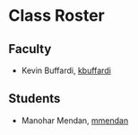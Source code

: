 # Class Roster

## Faculty

- Kevin Buffardi, [kbuffardi](https://github.com/kbuffardi)

## Students
- Manohar Mendan, [mmendan](https://github.com/mmendan)
